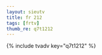```yaml
--- 
layout: sieutv
title: fr 212
tags: [frtv]
thumb_re: q7t1212
---
```

{% include tvadv key="q7t1212" %} 
